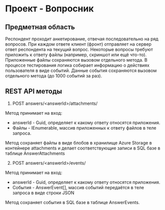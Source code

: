 # Проект - Вопросник

## Предметная область
Респондент проходит анкетирование, отвечая последовательно на ряд вопросов. При
каждом ответе клиент (фронт) отправляет на сервер ответ респондента на текущий
вопрос. Некоторые вопросы требуют приложить к ответу файлы (например, скриншот
или ещё что-то). Приложенные файлы сохраняются вызовом отдельного метода.
В процессе тестирования логика собирает информацию о действиях пользователя в
виде событий. Данные события сохраняются вызовом отдельного метода (до 1000
событий за раз).

## REST API методы
1. POST answers/\<answerId\>/attachments/

Метод принимает на вход:
- answerId - Guid, определяет к какому ответу относятся приложения.
- Файлы - IEnumerable<HttpPostedFileBase>, массив приложенных к ответу файлов в теле запроса.

Метод сохраняет файлы в виде блобов в хранилище Azure Storage в контейнере 
attachments и делает соответствующие записи в SQL базе в таблице AnswerAttachments

2. POST answers/\<answerId\>/events/

Метод принимает на вход:
- answerId - Guid, определяет к какому ответу относятся приложения.
- События - AnswerEvent[], массив событий передаётся в теле запроса в виде строки JSON

Метод сохраняет события в SQL базе в таблице AnswerEvents.

